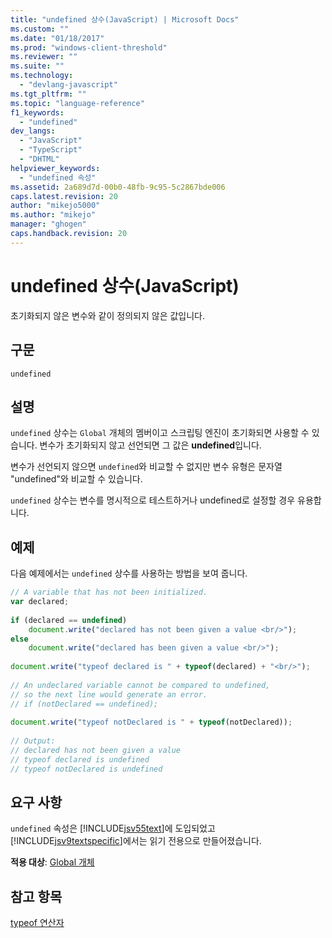 ```yaml
---
title: "undefined 상수(JavaScript) | Microsoft Docs"
ms.custom: ""
ms.date: "01/18/2017"
ms.prod: "windows-client-threshold"
ms.reviewer: ""
ms.suite: ""
ms.technology: 
  - "devlang-javascript"
ms.tgt_pltfrm: ""
ms.topic: "language-reference"
f1_keywords: 
  - "undefined"
dev_langs: 
  - "JavaScript"
  - "TypeScript"
  - "DHTML"
helpviewer_keywords: 
  - "undefined 속성"
ms.assetid: 2a689d7d-00b0-48fb-9c95-5c2867bde006
caps.latest.revision: 20
author: "mikejo5000"
ms.author: "mikejo"
manager: "ghogen"
caps.handback.revision: 20
---
```

# undefined 상수(JavaScript)
초기화되지 않은 변수와 같이 정의되지 않은 값입니다.  
  
## 구문  
  
```  
undefined  
```  
  
## 설명  
 `undefined` 상수는 `Global` 개체의 멤버이고 스크립팅 엔진이 초기화되면 사용할 수 있습니다.  변수가 초기화되지 않고 선언되면 그 값은 **undefined**입니다.  
  
 변수가 선언되지 않으면 `undefined`와 비교할 수 없지만 변수 유형은 문자열 "undefined"와 비교할 수 있습니다.  
  
 `undefined` 상수는 변수를 명시적으로 테스트하거나 undefined로 설정할 경우 유용합니다.  
  
## 예제  
 다음 예제에서는 `undefined` 상수를 사용하는 방법을 보여 줍니다.  
  
```javascript  
// A variable that has not been initialized.  
var declared;  
  
if (declared == undefined)  
    document.write("declared has not been given a value <br/>");  
else  
    document.write("declared has been given a value <br/>");  
  
document.write("typeof declared is " + typeof(declared) + "<br/>");  
  
// An undeclared variable cannot be compared to undefined,  
// so the next line would generate an error.  
// if (notDeclared == undefined);  
  
document.write("typeof notDeclared is " + typeof(notDeclared));  
  
// Output:  
// declared has not been given a value  
// typeof declared is undefined  
// typeof notDeclared is undefined  
```  
  
## 요구 사항  
 `undefined` 속성은 [!INCLUDE[jsv55text](../../javascript/reference/includes/jsv55text-md.md)]에 도입되었고 [!INCLUDE[jsv9textspecific](../../javascript/reference/includes/jsv9textspecific-md.md)]에서는 읽기 전용으로 만들어졌습니다.  
  
 **적용 대상**: [Global 개체](../../javascript/reference/global-object-javascript.md)  
  
## 참고 항목  
 [typeof 연산자](../../javascript/reference/typeof-operator-decrementjavascript.md)